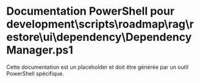 # Documentation PowerShell pour development\scripts\roadmap\rag\restore\ui\dependency\DependencyManager.ps1

Cette documentation est un placeholder et doit être générée par un outil PowerShell spécifique.
